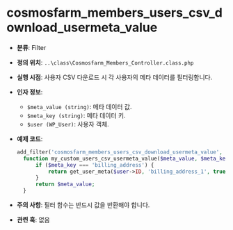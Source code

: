 # cosmosfarm_members_users_csv_download_usermeta_value

- **분류**: Filter
- **정의 위치**: `..\class\Cosmosfarm_Members_Controller.class.php`
- **실행 시점**: 사용자 CSV 다운로드 시 각 사용자의 메타 데이터를 필터링합니다.
- **인자 정보**:
  - `$meta_value (string)`: 메타 데이터 값.
  - `$meta_key (string)`: 메타 데이터 키.
  - `$user (WP_User)`: 사용자 객체.
- **예제 코드**:

  ```php
  add_filter('cosmosfarm_members_users_csv_download_usermeta_value', 'my_custom_users_csv_usermeta_value', 10, 3);
    function my_custom_users_csv_usermeta_value($meta_value, $meta_key, $user) {
        if ($meta_key === 'billing_address') {
            return get_user_meta($user->ID, 'billing_address_1', true) . ', ' . get_user_meta($user->ID, 'billing_city', true);
        }
        return $meta_value;
    }
  ```

- **주의 사항**: 필터 함수는 반드시 값을 반환해야 합니다.
- **관련 훅**: 없음

